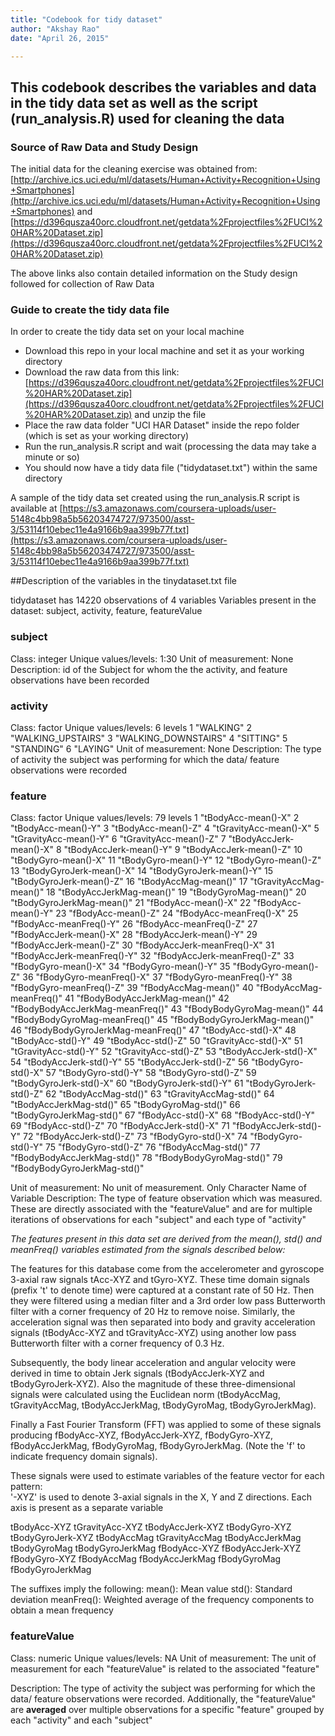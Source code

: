 ```yaml
---
title: "Codebook for tidy dataset"
author: "Akshay Rao"
date: "April 26, 2015"

---
```


## This codebook describes the variables and data in the tidy data set as well as the script (run_analysis.R) used for cleaning the data

### Source of Raw Data and Study Design
The initial data for the cleaning exercise was obtained from:
[http://archive.ics.uci.edu/ml/datasets/Human+Activity+Recognition+Using+Smartphones](http://archive.ics.uci.edu/ml/datasets/Human+Activity+Recognition+Using+Smartphones)
and 
[https://d396qusza40orc.cloudfront.net/getdata%2Fprojectfiles%2FUCI%20HAR%20Dataset.zip](https://d396qusza40orc.cloudfront.net/getdata%2Fprojectfiles%2FUCI%20HAR%20Dataset.zip)

The above links also contain detailed information on the Study design followed for collection of Raw Data

 
### Guide to create the tidy data file

In order to create the tidy data set on your local machine
- Download this repo in your local machine and set it as your working directory
- Download the raw data from this link:[https://d396qusza40orc.cloudfront.net/getdata%2Fprojectfiles%2FUCI%20HAR%20Dataset.zip](https://d396qusza40orc.cloudfront.net/getdata%2Fprojectfiles%2FUCI%20HAR%20Dataset.zip) and unzip the file
- Place the raw data folder "UCI HAR Dataset" inside the repo folder (which is set as your working directory)
- Run the run_analysis.R script and wait (processing the data may take a minute or so)
- You should now have a tidy data file ("tidydataset.txt") within the same directory

A sample of the tidy data set created using the run_analysis.R script is available at [https://s3.amazonaws.com/coursera-uploads/user-5148c4bb98a5b56203474727/973500/asst-3/53114f10ebec11e4a9166b9aa399b77f.txt](https://s3.amazonaws.com/coursera-uploads/user-5148c4bb98a5b56203474727/973500/asst-3/53114f10ebec11e4a9166b9aa399b77f.txt)

##Description of the variables in the tinydataset.txt file
 
tidydataset has 14220 observations of 4 variables
Variables present in the dataset: subject, activity, feature, featureValue

### subject
Class: integer
Unique values/levels: 1:30
Unit of measurement: None
Description: id of the Subject for whom the the activity, and feature observations have been recorded

### activity
Class: factor
Unique values/levels: 6 levels
	1 "WALKING"
	2 "WALKING_UPSTAIRS"
	3 "WALKING_DOWNSTAIRS"
	4 "SITTING"
	5 "STANDING"
	6 "LAYING"
Unit of measurement: None
Description: The type of activity the subject was performing for which the data/ feature observations were recorded

### feature
Class: factor
Unique values/levels: 79 levels
	1 "tBodyAcc-mean()-X"
	2 "tBodyAcc-mean()-Y"
	3 "tBodyAcc-mean()-Z"
	4 "tGravityAcc-mean()-X"
	5 "tGravityAcc-mean()-Y"
	6 "tGravityAcc-mean()-Z"
	7 "tBodyAccJerk-mean()-X"
	8 "tBodyAccJerk-mean()-Y"
	9 "tBodyAccJerk-mean()-Z"
	10 "tBodyGyro-mean()-X"
	11 "tBodyGyro-mean()-Y"
	12 "tBodyGyro-mean()-Z"
	13 "tBodyGyroJerk-mean()-X"
	14 "tBodyGyroJerk-mean()-Y"
	15 "tBodyGyroJerk-mean()-Z"
	16 "tBodyAccMag-mean()"
	17 "tGravityAccMag-mean()"
	18 "tBodyAccJerkMag-mean()"
	19 "tBodyGyroMag-mean()"
	20 "tBodyGyroJerkMag-mean()"
	21 "fBodyAcc-mean()-X"
	22 "fBodyAcc-mean()-Y"
	23 "fBodyAcc-mean()-Z"
	24 "fBodyAcc-meanFreq()-X"
	25 "fBodyAcc-meanFreq()-Y"
	26 "fBodyAcc-meanFreq()-Z"
	27 "fBodyAccJerk-mean()-X"
	28 "fBodyAccJerk-mean()-Y"
	29 "fBodyAccJerk-mean()-Z"
	30 "fBodyAccJerk-meanFreq()-X"
	31 "fBodyAccJerk-meanFreq()-Y"
	32 "fBodyAccJerk-meanFreq()-Z"
	33 "fBodyGyro-mean()-X"
	34 "fBodyGyro-mean()-Y"
	35 "fBodyGyro-mean()-Z"
	36 "fBodyGyro-meanFreq()-X"
	37 "fBodyGyro-meanFreq()-Y"
	38 "fBodyGyro-meanFreq()-Z"
	39 "fBodyAccMag-mean()"
	40 "fBodyAccMag-meanFreq()"
	41 "fBodyBodyAccJerkMag-mean()"
	42 "fBodyBodyAccJerkMag-meanFreq()"
	43 "fBodyBodyGyroMag-mean()"
	44 "fBodyBodyGyroMag-meanFreq()"
	45 "fBodyBodyGyroJerkMag-mean()"
	46 "fBodyBodyGyroJerkMag-meanFreq()"
	47 "tBodyAcc-std()-X"
	48 "tBodyAcc-std()-Y"
	49 "tBodyAcc-std()-Z"
	50 "tGravityAcc-std()-X"
	51 "tGravityAcc-std()-Y"
	52 "tGravityAcc-std()-Z"
	53 "tBodyAccJerk-std()-X"
	54 "tBodyAccJerk-std()-Y"
	55 "tBodyAccJerk-std()-Z"
	56 "tBodyGyro-std()-X"
	57 "tBodyGyro-std()-Y"
	58 "tBodyGyro-std()-Z"
	59 "tBodyGyroJerk-std()-X"
	60 "tBodyGyroJerk-std()-Y"
	61 "tBodyGyroJerk-std()-Z"
	62 "tBodyAccMag-std()"
	63 "tGravityAccMag-std()"
	64 "tBodyAccJerkMag-std()"
	65 "tBodyGyroMag-std()"
	66 "tBodyGyroJerkMag-std()"
	67 "fBodyAcc-std()-X"
	68 "fBodyAcc-std()-Y"
	69 "fBodyAcc-std()-Z"
	70 "fBodyAccJerk-std()-X"
	71 "fBodyAccJerk-std()-Y"
	72 "fBodyAccJerk-std()-Z"
	73 "fBodyGyro-std()-X"
	74 "fBodyGyro-std()-Y"
	75 "fBodyGyro-std()-Z"
	76 "fBodyAccMag-std()"
	77 "fBodyBodyAccJerkMag-std()"
	78 "fBodyBodyGyroMag-std()"
	79 "fBodyBodyGyroJerkMag-std()"

	
Unit of measurement: No unit of measurement. Only Character Name of Variable
Description: The type of feature observation which was measured. These are directly associated with the "featureValue" and are for multiple iterations of observations for each "subject" and each type of "activity"


*The features present in this data set are derived from the mean(), std() and meanFreq() variables estimated from the signals described below:*

The features for this database come from the accelerometer and gyroscope 3-axial raw signals tAcc-XYZ and tGyro-XYZ. These time domain signals (prefix 't' to denote time) were captured at a constant rate of 50 Hz. Then they were filtered using a median filter and a 3rd order low pass Butterworth filter with a corner frequency of 20 Hz to remove noise. Similarly, the acceleration signal was then separated into body and gravity acceleration signals (tBodyAcc-XYZ and tGravityAcc-XYZ) using another low pass Butterworth filter with a corner frequency of 0.3 Hz. 

Subsequently, the body linear acceleration and angular velocity were derived in time to obtain Jerk signals (tBodyAccJerk-XYZ and tBodyGyroJerk-XYZ). Also the magnitude of these three-dimensional signals were calculated using the Euclidean norm (tBodyAccMag, tGravityAccMag, tBodyAccJerkMag, tBodyGyroMag, tBodyGyroJerkMag). 

Finally a Fast Fourier Transform (FFT) was applied to some of these signals producing fBodyAcc-XYZ, fBodyAccJerk-XYZ, fBodyGyro-XYZ, fBodyAccJerkMag, fBodyGyroMag, fBodyGyroJerkMag. (Note the 'f' to indicate frequency domain signals). 

These signals were used to estimate variables of the feature vector for each pattern:  
'-XYZ' is used to denote 3-axial signals in the X, Y and Z directions. Each axis is present as a separate variable

tBodyAcc-XYZ
tGravityAcc-XYZ
tBodyAccJerk-XYZ
tBodyGyro-XYZ
tBodyGyroJerk-XYZ
tBodyAccMag
tGravityAccMag
tBodyAccJerkMag
tBodyGyroMag
tBodyGyroJerkMag
fBodyAcc-XYZ
fBodyAccJerk-XYZ
fBodyGyro-XYZ
fBodyAccMag
fBodyAccJerkMag
fBodyGyroMag
fBodyGyroJerkMag

The suffixes imply the following:
mean(): Mean value
std(): Standard deviation
meanFreq(): Weighted average of the frequency components to obtain a mean frequency



### featureValue
Class: numeric
Unique values/levels: NA
Unit of measurement: The unit of measurement for each "featureValue" is related to the associated "feature"

Description: The type of activity the subject was performing for which the data/ feature observations were recorded.
Additionally, the "featureValue" are **averaged** over multiple observations for a specific "feature"  grouped by each "activity" and each "subject"
